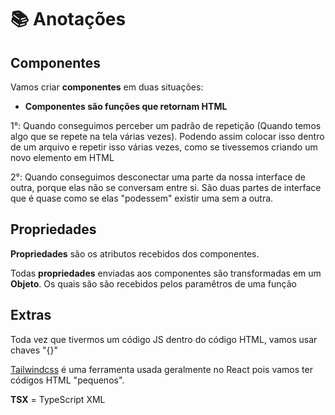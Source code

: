 # 📚 Anotações 

## Componentes

Vamos criar **componentes** em duas situações:

- **Componentes são funções que retornam HTML** 

1°: Quando conseguimos perceber um padrão de repetição (Quando temos algo que se repete na tela várias vezes). Podendo assim colocar isso dentro de 
um arquivo e repetir isso várias vezes, como se tivessemos criando um novo elemento em HTML

2°: Quando conseguimos desconectar uma parte da nossa interface de outra, porque elas não se conversam entre si. São duas partes de interface
que é quase como se elas "podessem" existir uma sem a outra.

## Propriedades 

**Propriedades** são os atributos recebidos dos componentes.

Todas **propriedades** enviadas aos componentes são transformadas em um **Objeto**. Os quais são são recebidos pelos 
paramêtros de uma função 

## Extras

Toda vez que tivermos um código JS dentro do código HTML, vamos usar chaves "{}"

[Tailwindcss](https://tailwindcss.com/docs/guides/vite) é uma ferramenta usada geralmente no React pois vamos ter códigos HTML "pequenos".

**TSX** = TypeScript XML